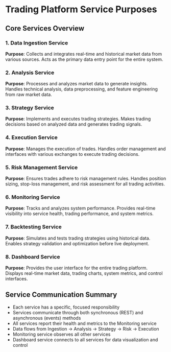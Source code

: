 # Trading Platform Service Purposes

## Core Services Overview

### 1. Data Ingestion Service
**Purpose**: Collects and integrates real-time and historical market data from various sources. Acts as the primary data entry point for the entire system.

### 2. Analysis Service
**Purpose**: Processes and analyzes market data to generate insights. Handles technical analysis, data preprocessing, and feature engineering from raw market data.

### 3. Strategy Service
**Purpose**: Implements and executes trading strategies. Makes trading decisions based on analyzed data and generates trading signals.

### 4. Execution Service
**Purpose**: Manages the execution of trades. Handles order management and interfaces with various exchanges to execute trading decisions.

### 5. Risk Management Service
**Purpose**: Ensures trades adhere to risk management rules. Handles position sizing, stop-loss management, and risk assessment for all trading activities.

### 6. Monitoring Service
**Purpose**: Tracks and analyzes system performance. Provides real-time visibility into service health, trading performance, and system metrics.

### 7. Backtesting Service
**Purpose**: Simulates and tests trading strategies using historical data. Enables strategy validation and optimization before live deployment.

### 8. Dashboard Service
**Purpose**: Provides the user interface for the entire trading platform. Displays real-time market data, trading charts, system metrics, and control interfaces.

## Service Communication Summary
- Each service has a specific, focused responsibility
- Services communicate through both synchronous (REST) and asynchronous (events) methods
- All services report their health and metrics to the Monitoring service
- Data flows from Ingestion → Analysis → Strategy → Risk → Execution
- Monitoring service observes all other services
- Dashboard service connects to all services for data visualization and control